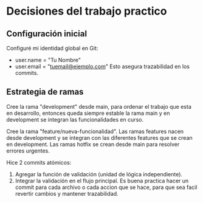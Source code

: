 # Decisiones del trabajo practico

## Configuración inicial

Configuré mi identidad global en Git:

- user.name = "Tu Nombre"
- user.email = "tuemail@ejemplo.com"
  Esto asegura trazabilidad en los commits.

## Estrategia de ramas

Cree la rama "development" desde main, para ordenar el trabajo que esta en desarrollo, entonces queda siempre
estable la rama main y en development se integran las funcionalidades en curso.

Cree la rama "feature/nueva-funcionalidad".
Las ramas features nacen desde development y se integran con las diferentes features que se crean
en development.
Las ramas hotfix se crean desde main para resolver errores urgentes.

Hice 2 commits atómicos:

1. Agregar la función de validación (unidad de lógica independiente).
2. Integrar la validación en el flujo principal.
   Es buena practica hacer un commit para cada archivo o cada accion que se hace, para que sea facil revertir
   cambios y mantener trazabilidad.
